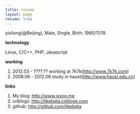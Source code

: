 ```yaml
---
title: resume
layout: page
resume: true
---
```


yisilong(@Beijing), Male, Single, Birth: 1990/11/19

**technology**

Linux, C/C++, PHP, Javascript

**working**

1. 2012.03 - ????.?? working at 7k7k(<http://www.7k7k.com>)
2. 2008.06 - 2012.06 study in haust(<http://www.haust.edu.cn>)

**links**

1. My blog: <http://www.ixxoo.me>
2. cnblogs: <http://likebeta.cnblogs.com>
3.  github: <http://github.com/likebeta>